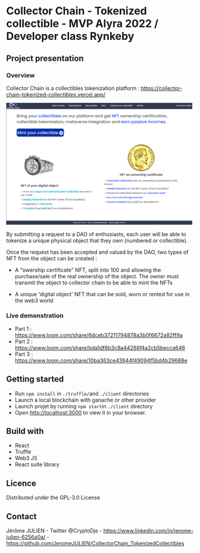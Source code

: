 # Collector Chain - Tokenized collectible - MVP Alyra 2022 / Developer class Rynkeby

## Project presentation
### Overview
Collector Chain is a collectibles tokenization platform : https://collector-chain-tokenized-collectibles.vercel.app/

<img src="./imageReadme.png" alt="drawing" width="500"/>

By submitting a request to a DAO of enthusiasts, each user will be able to tokenize a unique physical object that they own (numbered or collectible).

Once the request has been accepted and valued by the DAO, two types of NFT from the object can be created :
- A "owership certificate" NFT, split into 100 and allowing the purchase/sale of the real ownership of the object. The owner must transmit the object to collector chain to be able to mint the NFTs

- A unique 'digital object' NFT that can be sold, worn or rented for use in the web3 world

### Live demonstration
- Part 1 : https://www.loom.com/share/6dceb37211794878a3b0f6672a82ff9a
- Part 2 : https://www.loom.com/share/bda1df8b3c8a44268f4a2cb5becca646
- Part 3 : https://www.loom.com/share/10ba363ce43944f49094f5bd4b29688e



## Getting started

- Run `npm install` in `./truffle/`and `./client` directories
- Launch a local blockchain with ganache or other provider
- Launch projet by running `npm start`in `./client` directory
- Open [http://localhost:3000](http://localhost:3000) to view it in your browser.

## Build with 
- React
- Truffle
- Web3 JS
- React suite library

## Licence
Distributed under the GPL-3.0 License

## Contact
Jérôme JULIEN - Twitter @CryptoDje - https://www.linkedin.com/in/jerome-julien-6256a0a/ - https://github.com/JeromeJULIEN/CollectorChain_TokenizedCollectibles